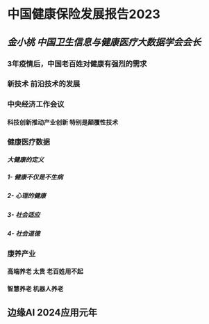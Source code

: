# **中国健康保险发展报告2023**   
## *金小桃 中国卫生信息与健康医疗大数据学会会长*  
### 3年疫情后，中国老百姓对健康有强烈的需求  
### 新技术 前沿技术的发展  
### 中央经济工作会议 
#### 科技创新推动产业创新  特别是颠覆性技术   
### 健康医疗数据 
#### *大健康的定义*  
##### 1- 健康不仅是不生病  
##### 2- 心理的健康  
##### 3- 社会适应  
##### 4- 社会道德  
### 康养产业  
#### 高端养老 太贵 老百姓用不起  
#### 智慧养老 机器人养老
## 边缘AI 2024应用元年
